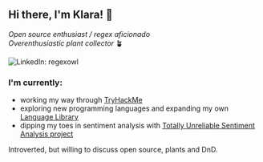 ## Hi there, I'm Klara! 👋
<p><em>Open source enthusiast / regex aficionado<br>
Overenthusiastic plant collector</em> 🪴</p>

![LinkedIn: regexowl](https://img.shields.io/twitter/url?label=LinkedIn&logo=Linkedin&style=social&url=https://www.linkedin.com/in/klarasimickova/)

### I'm currently:
<ul>
  <li>working my way through <a href="https://www.tryhackme.com/p/regexowl">TryHackMe</a></li>
  <li>exploring new programming languages and expanding my own <a href="https://github.com/regexowl/exploring-languages">Language Library</a></li>
  <li>dipping my toes in sentiment analysis with <a href="https://github.com/regexowl/unreliable-sentiment-analysis">Totally Unreliable Sentiment Analysis project</a></li>
</ul>

<p>Introverted, but willing to discuss open source, plants and DnD. </p>
